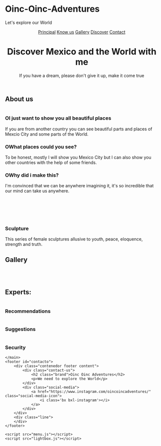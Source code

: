 # Oinc-Oinc-Adventures
Let's explore our World
<!DOCTYPE html>
<html lang="es">
<head>
  <meta charset="UTF-8">
  <meta name="viewport" content="width=device-width, initial-scale=1.0">
  <title>Oinc Oinc</title>
  <link rel="stylesheet" href="css/estilos.css">
  <link href='https://unpkg.com/boxicons@2.0.9/css/boxicons.min.css' rel='stylesheet'>
<link href="https://fonts.googleapis.com/css2?family=Open+Sans:wght@300;400;700&display=swap" rel="stylesheet">
</head>
<body>
    <header class="header" id="inicio">
        <img src="menu.png" alt="" class="menu">
        <nav class="menu-navegacion spread">
            <a href="#inicio" class="Letras">Principal</a>
            <a href="#servicio" class="Letras">Know us</a>
            <a href="#galeria" class="Letras">Gallery</a>
            <a href="#descubre" class="Letras">Discover</a>
            <a href="#contacto" class="Letras">Contact</a>
        </nav>
        <div class="contenedor head">
            <h1 class="titulo">Discover Mexico and the World with me</h1>
            <p class="copy">If you have a dream, please don't give it up, make it come true</p>
        </div>
    </header>
    <main>
        <section class="services contenedor" id="servicio">
            <h2 class="subtitulo">About us</h2>
            <div class="contenedor-servicio">
                <img src="AngelB.jpeg" alt="">
                <div class="checklist-servicio">
                <div class="service">
                    <h3><span class="number">O</span>I just want to show you all beautiful places</h3>
                    <p>If you are from another country you can see beautiful parts and places of Mexcio City and some parts of the World.</p>
                </div>
                <div class="service">
                    <h3><span class="number">O</span>What places could you see?</h3>
                    <p>To be honest, mostly I will show you Mexico City but I can also show you other countries with the help of some friends.</p>
                </div>
                <div class="service">
                    <h3><span class="number">O</span>Why did i make this?</h3>
                    <p>I'm convinced that we can be anywhere imagining it, it's so incredible that our mind can take us anywhere.</p>
                </div>
                <br>
                <br>
                <br>
                <br>
                <div class="service">
                    <h3><span class="number"></span>Sculpture</h3>
                    <p>This series of female sculptures allusive to youth, peace, eloquence, strength and truth.</p>
                </div>
            </div>
            </div>
        </section>
        <section class="gallery" id="galeria">
            <div class="contenedor">
                <h2 class="subtitulo">Gallery</h2>
                <div class="contenedor-galeria">
                    <img src="Marmol.jpeg" alt="" class="img-galeria">
                    <img src="moneda.jpg" alt="" class="img-galeria">
                    <img src="MUNALD1.jpeg" alt="" class="img-galeria">
                    <img src="MUNAL2.jpg" alt="" class="img-galeria">
                    <img src="MUNALD2.jpeg" alt="" class="img-galeria">
                    <img src="monedad1.jpg" alt="" class="img-galeria">
                </div>
            </div>
        </section>
        <section class="imagen-light">
            <img src="bx-x.svg" alt="" class="close">
            <img src="MUNAL.jpg" alt="" class="agregar-imagen">
        </section>
        <section class="contenedor" id="descubre">
            <h2 class="subtitulo">Experts:</h2>
            <section class="experts">
                <div class="cont-expert">
                    <img src="audiencia.svg" alt="">
                    <h3 class="n-experts">Recommendations</h3>
                </div>
                <div class="cont-expert">
                    <img src="exploral.svg" alt="">
                    <h3 class="n-experts">Suggestions</h3>
                </div>
                <div class="cont-expert">
                    <img src="security.svg" alt="">
                    <h3 class="n-experts">Security</h3>
                </div>
            </section>
        </section>

    </main>
    <footer id="contacto">
        <div class="contenedor footer content">
            <div class="contact-us">
                <h2 class="brand">Oinc Oinc Adventures</h2>
                <p>We need to explore the World</p>
            </div>
            <div class="social-media">
                <a href="https://www.instagram.com/oincoincadventures/" class="social-media-icon">
                    <i class='bx bxl-instagram'></i>
                </a>
            </div>
        </div>
        <div class="line">
        </div>
    </footer>

    <script src="menu.js"></script>
    <script src="lightbox.js"></script>
</body>
</html>
